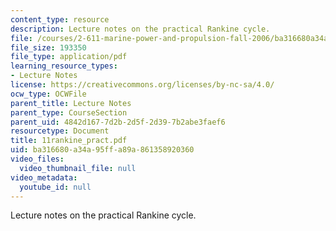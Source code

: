 ```yaml
---
content_type: resource
description: Lecture notes on the practical Rankine cycle.
file: /courses/2-611-marine-power-and-propulsion-fall-2006/ba316680a34a95ffa89a861358920360_11rankine_pract.pdf
file_size: 193350
file_type: application/pdf
learning_resource_types:
- Lecture Notes
license: https://creativecommons.org/licenses/by-nc-sa/4.0/
ocw_type: OCWFile
parent_title: Lecture Notes
parent_type: CourseSection
parent_uid: 4842d167-7d2b-2d5f-2d39-7b2abe3faef6
resourcetype: Document
title: 11rankine_pract.pdf
uid: ba316680-a34a-95ff-a89a-861358920360
video_files:
  video_thumbnail_file: null
video_metadata:
  youtube_id: null
---
```

Lecture notes on the practical Rankine cycle.